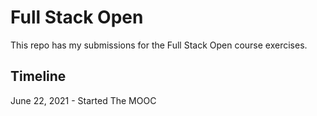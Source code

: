 # Full Stack Open

This repo has my submissions for the Full Stack Open course exercises.

## Timeline

June 22, 2021 - Started The MOOC

